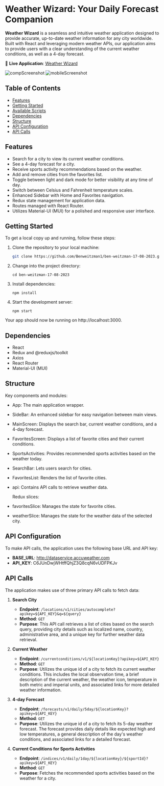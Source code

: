 # Weather Wizard: Your Daily Forecast Companion

**Weather Wizard** is a seamless and intuitive weather application designed to provide accurate, up-to-date weather information for any city worldwide. Built with React and leveraging modern weather APIs, our application aims to provide users with a clear understanding of the current weather conditions, as well as a 4-day forecast.

🚀 **Live Application**: [Weather Wizard](https://benweitzman1.github.io/ben-weitzman-17-08-2023/)

![compScreenshot](images/compScreenshot.png)
![mobileScreenshot](images/mobileScreenshot.png)

## Table of Contents

- [Features](#features)
- [Getting Started](#getting-started)
- [Available Scripts](#available-scripts)
- [Dependencies](#dependencies)
- [Structure](#structure)
- [API Configuration](#api-configuration)
- [API Calls](#api-calls)

## Features

- Search for a city to view its current weather conditions.
- See a 4-day forecast for a city.
- Receive sports activity recommendations based on the weather.
- Add and remove cities from the favorites list.
- Toggle between light and dark mode for better visibility at any time of day.
- Switch between Celsius and Fahrenheit temperature scales.
- Enhanced Sidebar with Home and Favorites navigation.
- Redux state management for application data.
- Routes managed with React Router.
- Utilizes Material-UI (MUI) for a polished and responsive user interface.

## Getting Started

To get a local copy up and running, follow these steps:

1. Clone the repository to your local machine:
   ```bash
   git clone https://github.com/Benweitzman1/ben-weitzman-17-08-2023.git
   ```
2. Change into the project directory:
   ```
   cd ben-weitzman-17-08-2023
   ```
3. Install dependencies:
   ```
   npm install
   ```
4. Start the development server:
   ```
   npm start
   ```

Your app should now be running on http://localhost:3000.

## Dependencies

- React
- Redux and @reduxjs/toolkit
- Axios
- React Router
- Material-UI (MUI)

## Structure

Key components and modules:

- App: The main application wrapper.
- SideBar: An enhanced sidebar for easy navigation between main views.
- MainScreen: Displays the search bar, current weather conditions, and a 4-day forecast.
- FavoritesScreen: Displays a list of favorite cities and their current conditions.
- SportsActivities: Provides recommended sports activities based on the weather today.
- SearchBar: Lets users search for cities.
- FavoritesList: Renders the list of favorite cities.
- api: Contains API calls to retrieve weather data.

  Redux slices:

- favoritesSlice: Manages the state for favorite cities.
- weatherSlice: Manages the state for the weather data of the selected city.

## API Configuration

To make API calls, the application uses the following base URL and API key:

- **BASE_URL**: http://dataservice.accuweather.com
- **API_KEY**: C6JUnDwjWHtffQhjZ3Q8cqN6vUDFPKJv

## API Calls

The application makes use of three primary API calls to fetch data:

1. **Search City**

   - **Endpoint**: `/locations/v1/cities/autocomplete?apikey=${API_KEY}&q=${query}`
   - **Method**: `GET`
   - **Purpose**: This API call retrieves a list of cities based on the search query, providing city details such as localized name, country, administrative area, and a unique key for further weather data retrieval.

2. **Current Weather**

   - **Endpoint**: `/currentconditions/v1/${locationKey}?apikey=${API_KEY}`
   - **Method**: `GET`
   - **Purpose**: Utilizes the unique id of a city to fetch its current weather conditions. This includes the local observation time, a brief description of the current weather, the weather icon, temperature in both metric and imperial units, and associated links for more detailed weather information.

3. **4-day Forecast**
   - **Endpoint**: `/forecasts/v1/daily/5day/${locationKey}?apikey=${API_KEY}`
   - **Method**: `GET`
   - **Purpose**: Utilizes the unique id of a city to fetch its 5-day weather forecast. The forecast provides daily details like expected high and low temperatures, a general description of the day's weather conditions, and associated links for a detailed forecast.

4. **Current Conditions for Sports Activities**
   - **Endpoint**: `/indices/v1/daily/1day/${locationKey}/${sportId}?apikey=${API_KEY}`
   - **Method**: `GET`
   - **Purpose**: Fetches the recommended sports activities based on the weather for a city.
